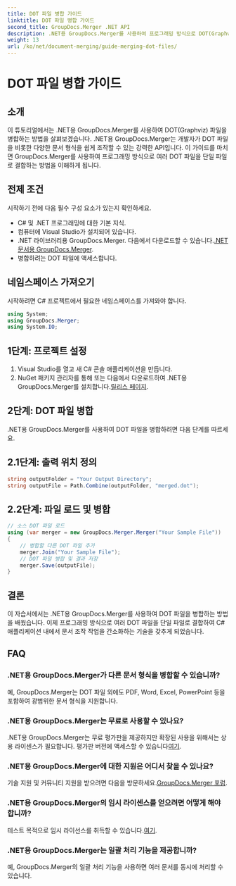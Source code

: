 ```yaml
---
title: DOT 파일 병합 가이드
linktitle: DOT 파일 병합 가이드
second_title: GroupDocs.Merger .NET API
description: .NET용 GroupDocs.Merger를 사용하여 프로그래밍 방식으로 DOT(Graphviz) 파일을 병합하는 방법을 알아보세요. DOT 파일을 쉽게 병합, 결합 및 조작할 수 있습니다.
weight: 13
url: /ko/net/document-merging/guide-merging-dot-files/
---
```


# DOT 파일 병합 가이드

## 소개
이 튜토리얼에서는 .NET용 GroupDocs.Merger를 사용하여 DOT(Graphviz) 파일을 병합하는 방법을 살펴보겠습니다. .NET용 GroupDocs.Merger는 개발자가 DOT 파일을 비롯한 다양한 문서 형식을 쉽게 조작할 수 있는 강력한 API입니다. 이 가이드를 마치면 GroupDocs.Merger를 사용하여 프로그래밍 방식으로 여러 DOT 파일을 단일 파일로 결합하는 방법을 이해하게 됩니다.
## 전제 조건
시작하기 전에 다음 필수 구성 요소가 있는지 확인하세요.
- C# 및 .NET 프로그래밍에 대한 기본 지식.
- 컴퓨터에 Visual Studio가 설치되어 있습니다.
-  .NET 라이브러리용 GroupDocs.Merger. 다음에서 다운로드할 수 있습니다.[.NET 문서용 GroupDocs.Merger](https://tutorials.groupdocs.com/merger/net/).
- 병합하려는 DOT 파일에 액세스합니다.

## 네임스페이스 가져오기
시작하려면 C# 프로젝트에서 필요한 네임스페이스를 가져와야 합니다.
```csharp
using System; 
using GroupDocs.Merger;
using System.IO;
```
## 1단계: 프로젝트 설정
1. Visual Studio를 열고 새 C# 콘솔 애플리케이션을 만듭니다.
2.  NuGet 패키지 관리자를 통해 또는 다음에서 다운로드하여 .NET용 GroupDocs.Merger를 설치합니다.[릴리스 페이지](https://releases.groupdocs.com/merger/net/).
## 2단계: DOT 파일 병합
.NET용 GroupDocs.Merger를 사용하여 DOT 파일을 병합하려면 다음 단계를 따르세요.
## 2.1단계: 출력 위치 정의
```csharp
string outputFolder = "Your Output Directory";
string outputFile = Path.Combine(outputFolder, "merged.dot");
```
## 2.2단계: 파일 로드 및 병합
```csharp
// 소스 DOT 파일 로드
using (var merger = new GroupDocs.Merger.Merger("Your Sample File"))
{
    // 병합할 다른 DOT 파일 추가
    merger.Join("Your Sample File");
    // DOT 파일 병합 및 결과 저장
    merger.Save(outputFile);
}
```

## 결론
이 자습서에서는 .NET용 GroupDocs.Merger를 사용하여 DOT 파일을 병합하는 방법을 배웠습니다. 이제 프로그래밍 방식으로 여러 DOT 파일을 단일 파일로 결합하여 C# 애플리케이션 내에서 문서 조작 작업을 간소화하는 기술을 갖추게 되었습니다.

## FAQ
### .NET용 GroupDocs.Merger가 다른 문서 형식을 병합할 수 있습니까?
예, GroupDocs.Merger는 DOT 파일 외에도 PDF, Word, Excel, PowerPoint 등을 포함하여 광범위한 문서 형식을 지원합니다.
### .NET용 GroupDocs.Merger는 무료로 사용할 수 있나요?
 .NET용 GroupDocs.Merger는 무료 평가판을 제공하지만 확장된 사용을 위해서는 상용 라이센스가 필요합니다. 평가판 버전에 액세스할 수 있습니다[여기](https://releases.groupdocs.com/).
### .NET용 GroupDocs.Merger에 대한 지원은 어디서 찾을 수 있나요?
 기술 지원 및 커뮤니티 지원을 받으려면 다음을 방문하세요.[GroupDocs.Merger 포럼](https://forum.groupdocs.com/c/merger/32).
### .NET용 GroupDocs.Merger의 임시 라이센스를 얻으려면 어떻게 해야 합니까?
 테스트 목적으로 임시 라이선스를 취득할 수 있습니다.[여기](https://purchase.groupdocs.com/temporary-license/).
### .NET용 GroupDocs.Merger는 일괄 처리 기능을 제공합니까?
예, GroupDocs.Merger의 일괄 처리 기능을 사용하면 여러 문서를 동시에 처리할 수 있습니다.